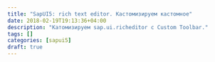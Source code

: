 ```yaml
---
title: "SapUI5: rich text editor. Кастомизируем кастомное"
date: 2018-02-19T19:13:36+04:00
description: "Катомизируем sap.ui.richeditor с Custom Toolbar."
tags: []
categories: [sapui5]
draft: true
---
```

